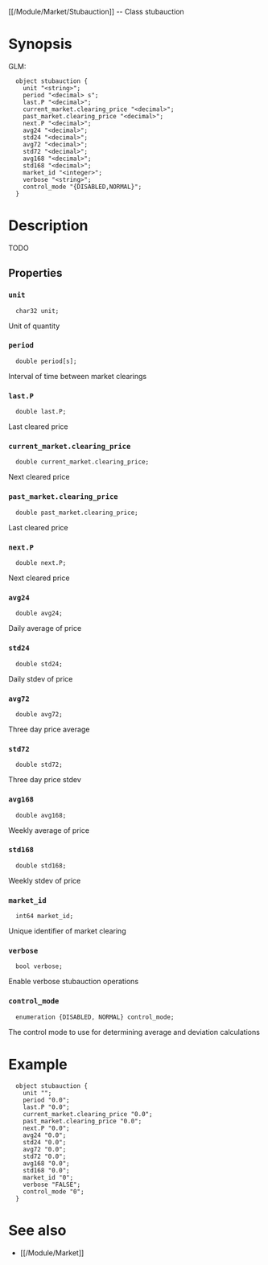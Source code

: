 [[/Module/Market/Stubauction]] -- Class stubauction

# Synopsis

GLM:

~~~
  object stubauction {
    unit "<string>";
    period "<decimal> s";
    last.P "<decimal>";
    current_market.clearing_price "<decimal>";
    past_market.clearing_price "<decimal>";
    next.P "<decimal>";
    avg24 "<decimal>";
    std24 "<decimal>";
    avg72 "<decimal>";
    std72 "<decimal>";
    avg168 "<decimal>";
    std168 "<decimal>";
    market_id "<integer>";
    verbose "<string>";
    control_mode "{DISABLED,NORMAL}";
  }
~~~

# Description

TODO

## Properties

### `unit`

~~~
  char32 unit;
~~~

Unit of quantity

### `period`

~~~
  double period[s];
~~~

Interval of time between market clearings

### `last.P`

~~~
  double last.P;
~~~

Last cleared price

### `current_market.clearing_price`

~~~
  double current_market.clearing_price;
~~~

Next cleared price

### `past_market.clearing_price`

~~~
  double past_market.clearing_price;
~~~

Last cleared price

### `next.P`

~~~
  double next.P;
~~~

Next cleared price

### `avg24`

~~~
  double avg24;
~~~

Daily average of price

### `std24`

~~~
  double std24;
~~~

Daily stdev of price

### `avg72`

~~~
  double avg72;
~~~

Three day price average

### `std72`

~~~
  double std72;
~~~

Three day price stdev

### `avg168`

~~~
  double avg168;
~~~

Weekly average of price

### `std168`

~~~
  double std168;
~~~

Weekly stdev of price

### `market_id`

~~~
  int64 market_id;
~~~

Unique identifier of market clearing

### `verbose`

~~~
  bool verbose;
~~~

Enable verbose stubauction operations

### `control_mode`

~~~
  enumeration {DISABLED, NORMAL} control_mode;
~~~

The control mode to use for determining average and deviation calculations

# Example

~~~
  object stubauction {
    unit "";
    period "0.0";
    last.P "0.0";
    current_market.clearing_price "0.0";
    past_market.clearing_price "0.0";
    next.P "0.0";
    avg24 "0.0";
    std24 "0.0";
    avg72 "0.0";
    std72 "0.0";
    avg168 "0.0";
    std168 "0.0";
    market_id "0";
    verbose "FALSE";
    control_mode "0";
  }
~~~

# See also

* [[/Module/Market]]

